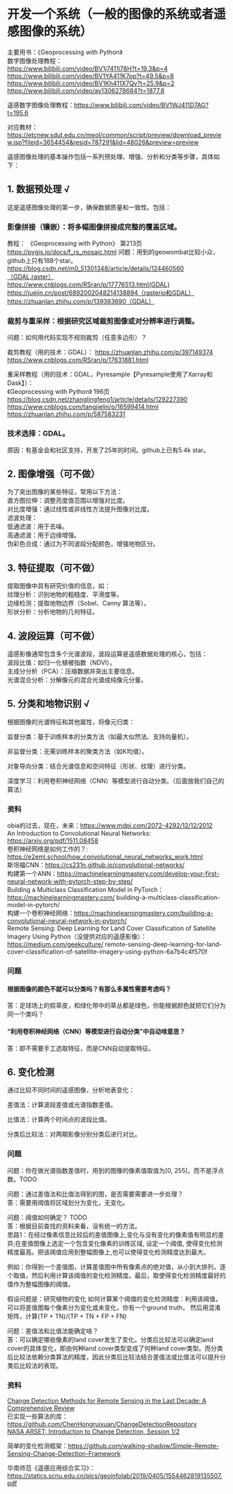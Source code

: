 # 开发一个系统（一般的图像的系统或者遥感图像的系统）
主要用书：《Geoprocessing with Python》  
数字图像处理教程：  
https://www.bilibili.com/video/BV1j7411i78H?t=19.3&p=4  
https://www.bilibili.com/video/BV1YA411K7pp?t=49.5&p=8  
https://www.bilibili.com/video/BV1Kh411X7Qv?t=25.9&p=2  
https://www.bilibili.com/video/av1306278684?t=1877.8  

遥感数字图像处理教程：https://www.bilibili.com/video/BV1WJ411D7AG?t=195.6

对应教材：
https://etcnew.sdut.edu.cn/meol/common/script/preview/download_preview.jsp?fileid=3654454&resid=787291&lid=48026&preview=preview


遥感图像处理的基本操作包括一系列预处理、增强、分析和分类等步骤，具体如下：

## 1. 数据预处理 √
这是遥感图像处理的第一步，确保数据质量和一致性。包括：  

### 影像拼接（镶嵌）：将多幅图像拼接成完整的覆盖区域。  
教程：
《Geoprocessing with Python》 第213页  
https://pygis.io/docs/f_rs_mosaic.html  问题：用到的geowombat比较小众，github上只有188个star。  
https://blog.csdn.net/m0_51301348/article/details/124460560（GDAL,raster）  
https://www.cnblogs.com/RSran/p/17776513.html(GDAL)  
https://juejin.cn/post/6892002048214138894（rasterio和GDAL）  
https://zhuanlan.zhihu.com/p/139383690（GDAL）

### 裁剪与重采样：根据研究区域裁剪图像或对分辨率进行调整。
问题：如何用代码实现不规则裁剪（任意多边形）？

裁剪教程（用的技术：GDAL）：
    https://zhuanlan.zhihu.com/p/397149374  
    https://www.cnblogs.com/RSran/p/17631881.html  

重采样教程（用的技术：GDAL，Pyresample【Pyresample使用了Xarray和Dask】）：  
    《Geoprocessing with Python》 196页  
    https://blog.csdn.net/zhanglingfeng1/article/details/129227390  
    https://www.cnblogs.com/tangjielin/p/16599414.html  
    https://zhuanlan.zhihu.com/p/587583231

### 技术选择：GDAL。  
原因：有基金会和社区支持，开发了25年的时间。github上已有5.4k star。

## 2. 图像增强（可不做）
为了突出图像的某些特征，常用以下方法：  
直方图拉伸：调整亮度值范围以增强对比度。  
对比度增强：通过线性或非线性方法提升图像对比度。  
滤波处理：  
低通滤波：用于去噪。  
高通滤波：用于边缘增强。  
伪彩色合成：通过为不同波段分配颜色，增强地物区分。  

## 3. 特征提取（可不做）
提取图像中具有研究价值的信息，如：  
纹理分析：识别地物的粗糙度、平滑度等。  
边缘检测：提取地物边界（Sobel、Canny 算法等）。  
形状分析：分析地物的几何特征。  

## 4. 波段运算（可不做）
遥感影像通常包含多个光谱波段，波段运算是遥感数据处理的核心，包括：  
波段比值：如归一化植被指数（NDVI）。  
主成分分析（PCA）：压缩数据并突出主要信息。  
光谱混合分析：分解像元的混合光谱成纯像元分量。

## 5. 分类和地物识别 √

根据图像的光谱特征和其他属性，将像元归类：  

监督分类：基于训练样本的分类方法（如最大似然法、支持向量机）。  

非监督分类：无需训练样本的聚类方法（如K均值）。  

对象导向分类：结合光谱信息和空间特征（形状、纹理）进行分类。  

深度学习：利用卷积神经网络（CNN）等模型进行自动分类。（后面放我们自己的算法）  


### 资料
obia的过去，现在，未来：https://www.mdpi.com/2072-4292/12/12/2012  
An Introduction to Convolutional Neural Networks: https://arxiv.org/pdf/1511.08458  
卷积神经网络是如何工作的？: https://e2eml.school/how_convolutional_neural_networks_work.html  
斯坦福CNN：https://cs231n.github.io/convolutional-networks/  
构建第一个ANN：https://machinelearningmastery.com/develop-your-first-neural-network-with-pytorch-step-by-step/  
Building a Multiclass Classification Model in PyTorch：https://machinelearningmastery.com/  building-a-multiclass-classification-model-in-pytorch/  
构建一个卷积神经网络：https://machinelearningmastery.com/building-a-convolutional-neural-network-in-pytorch/  
Remote Sensing: Deep Learning for Land Cover Classification of Satellite Imagery Using Python（没提供对应的遥感影像）：https://medium.com/geekculture/  remote-sensing-deep-learning-for-land-cover-classification-of-satellite-imagery-using-python-6a7b4c4f570f  


### 问题
#### 根据图像的颜色不就可以分类吗？有那么多属性需要考虑吗？
答：足球场上的假草皮，和绿化带中的草丛都是绿色，你能根据颜色就把它们分为同一个类吗？

#### “利用卷积神经网络（CNN）等模型进行自动分类”中自动啥意思？
答：即不需要手工选取特征，而是CNN自动提取特征。 


## 6. 变化检测
通过比较不同时间的遥感图像，分析地表变化：  

差值法：计算波段差值或光谱指数差值。  

比值法：计算两个时间点的波段比值。  

分类后比较法：对两期影像分别分类后进行对比。  

### 问题
问题：你在做光谱指数差值时，用到的图像的像素值取值为[0, 255]，而不是浮点数。TODO

问题：通过差值法和比值法得到的图，是否需要需要进一步处理？  
答：需要用阈值将区域划分为变化，无变化。  

问题：阈值如何确定？  TODO  
答：根据目前查找的资料来看，没有统一的方法。  
思路1：在经过像素信息比较后的差值图像上,变化与没有变化的像素值有明显的差异;在差值图像上选定一个包含变化像素的训练区域, 设定一个阈值, 使得变化检测精度最高。把该阈值应用到整幅图像上,也可以使得变化检测精度达到最大。

例如：你得到一个差值图，计算差值图中所有像素点的绝对值，从小到大排列，逐个取值，然后利用计算该阈值的变化检测精度。最后，取使得变化检测精度最好的值作为整幅图像的阈值。

假设问题是：研究植物的变化
如何计算某个阈值的变化检测精度：利用该阈值，可以将差值图每个像素分为变化或未变化，你有一个ground truth，
然后用混淆矩阵，计算(TP + TN)/(TP + TN + FP + FN)


问题：差值法和比值法能确定啥？  
答：可以确定哪些像素的land cover发生了变化。分类后比较法可以确定land cover的具体变化，即由何种land cover类型变成了何种land cover类型。而分类后比较法依赖分类算法的精度，因此分类后比较法结合差值法或比值法可以提升分类后比较法的表现。


### 资料
[Change Detection Methods for Remote Sensing in the Last Decade: A Comprehensive Review](https://www.mdpi.com/2072-4292/16/13/2355)  
已实现一些算法的库：https://github.com/ChenHongruixuan/ChangeDetectionRepository  
[NASA ARSET: Introduction to Change Detection, Session 1/2](https://youtu.be/du0fPyiZrpk?si=X4OuQr6fvk1_07pK)

简单的变化检测框架：https://github.com/walking-shadow/Simple-Remote-Sensing-Change-Detection-Framework  

华南师范《遥感应用综合实习》：
https://statics.scnu.edu.cn/pics/geoinfolab/2019/0405/1554462819135507.pdf  